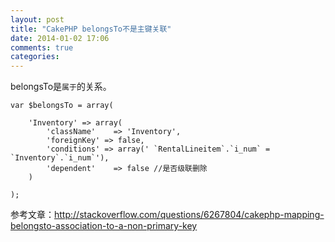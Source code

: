 ```yaml
---
layout: post
title: "CakePHP belongsTo不是主键关联"
date: 2014-01-02 17:06
comments: true
categories: 
---
```


belongsTo是`属于`的关系。 
    
    
    var $belongsTo = array(
    
        'Inventory' => array(
            'className'    => 'Inventory',
            'foreignKey' => false,
            'conditions' => array(' `RentalLineitem`.`i_num` = `Inventory`.`i_num`'),
            'dependent'    => false //是否级联删除
        )
    
    );

参考文章：<http://stackoverflow.com/questions/6267804/cakephp-mapping-belongsto-association-to-a-non-primary-key>